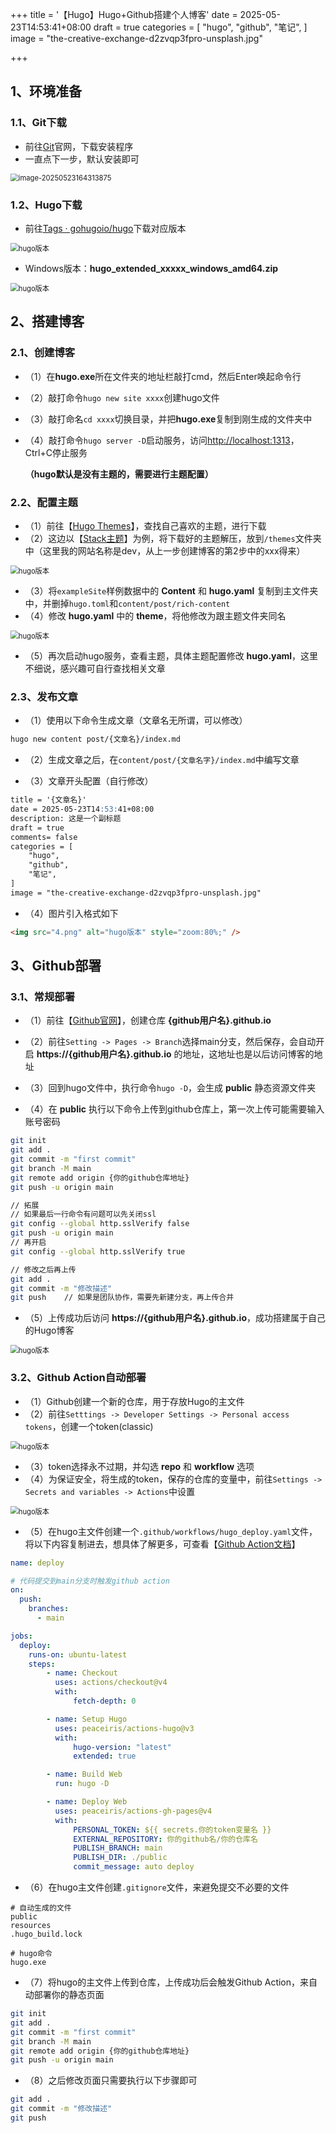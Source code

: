 +++
title = '【Hugo】Hugo+Github搭建个人博客'
date = 2025-05-23T14:53:41+08:00
draft = true
categories = [
    "hugo",
    "github",
    "笔记",
]
image = "the-creative-exchange-d2zvqp3fpro-unsplash.jpg"

+++

## 1、环境准备

### 1.1、Git下载

- 前往[Git](https://git-scm.com/)官网，下载安装程序
- 一直点下一步，默认安装即可

<img src="1.png" alt="image-20250523164313875" style="zoom:80%;" />

### 1.2、Hugo下载

- 前往[Tags · gohugoio/hugo](https://github.com/gohugoio/hugo/tags)下载对应版本

<img src="2.png" alt="hugo版本" style="zoom:80%;" />

- Windows版本：**hugo_extended_xxxxx_windows_amd64.zip**

<img src="3.png" alt="hugo版本" style="zoom:80%;" />

## 2、搭建博客

### 2.1、创建博客

- （1）在**hugo.exe**所在文件夹的地址栏敲打cmd，然后Enter唤起命令行

- （2）敲打命令`hugo new site xxxx`创建hugo文件

- （3）敲打命名`cd xxxx`切换目录，并把**hugo.exe**复制到刚生成的文件夹中

- （4）敲打命令`hugo server -D`启动服务，访问[http://localhost:1313](http://localhost:1313/)，Ctrl+C停止服务

   **（hugo默认是没有主题的，需要进行主题配置）**

### 2.2、配置主题

- （1）前往【[Hugo Themes](https://themes.gohugo.io/)】，查找自己喜欢的主题，进行下载
- （2）这边以【[Stack主题](https://github.com/CaiJimmy/hugo-theme-stack/tags)】为例，将下载好的主题解压，放到`/themes`文件夹中（这里我的网站名称是dev，从上一步创建博客的第2步中的xxx得来）

<img src="7.png" alt="hugo版本" style="zoom:80%;" />

- （3）将`exampleSite`样例数据中的 **Content** 和 **hugo.yaml** 复制到主文件夹中，并删掉`hugo.toml`和`content/post/rich-content`
- （4）修改 **hugo.yaml** 中的 **theme**，将他修改为跟主题文件夹同名

<img src="8.png" alt="hugo版本" style="zoom:80%;" />

- （5）再次启动hugo服务，查看主题，具体主题配置修改 **hugo.yaml**，这里不细说，感兴趣可自行查找相关文章

### 2.3、发布文章

- （1）使用以下命令生成文章（文章名无所谓，可以修改）

```bash
hugo new content post/{文章名}/index.md
```

- （2）生成文章之后，在`content/post/{文章名字}/index.md`中编写文章

- （3）文章开头配置（自行修改）

```markdown
title = '{文章名}'
date = 2025-05-23T14:53:41+08:00
description: 这是一个副标题
draft = true
comments= false
categories = [
    "hugo",
    "github",
    "笔记",
]
image = "the-creative-exchange-d2zvqp3fpro-unsplash.jpg"
```

- （4）图片引入格式如下

```markdown
<img src="4.png" alt="hugo版本" style="zoom:80%;" />
```

## 3、Github部署

### 3.1、常规部署

- （1）前往【[Github官网](https://github.com/)】，创建仓库 **{github用户名}.github.io**

- （2）前往`Setting -> Pages -> Branch`选择main分支，然后保存，会自动开启 **https://{github用户名}.github.io** 的地址，这地址也是以后访问博客的地址

- （3）回到hugo文件中，执行命令`hugo -D`，会生成 **public** 静态资源文件夹

- （4）在 **public** 执行以下命令上传到github仓库上，第一次上传可能需要输入账号密码

```bash
git init
git add .
git commit -m "first commit"
git branch -M main
git remote add origin {你的github仓库地址}
git push -u origin main

// 拓展
// 如果最后一行命令有问题可以先关闭ssl
git config --global http.sslVerify false
git push -u origin main
// 再开启
git config --global http.sslVerify true

// 修改之后再上传
git add .
git commit -m "修改描述"
git push    // 如果是团队协作，需要先新建分支，再上传合并
```

- （5）上传成功后访问 **https://{github用户名}.github.io**，成功搭建属于自己的Hugo博客

<img src="4.png" alt="hugo版本" style="zoom:80%;" />

### 3.2、Github Action自动部署

- （1）Github创建一个新的仓库，用于存放Hugo的主文件
- （2）前往`Setttings -> Developer Settings -> Personal access tokens`，创建一个token(classic)

<img src="5.png" alt="hugo版本" style="zoom:80%;" />

- （3）token选择永不过期，并勾选 **repo** 和 **workflow** 选项
- （4）为保证安全，将生成的token，保存的仓库的变量中，前往`Settings -> Secrets and variables -> Actions`中设置

<img src="6.png" alt="hugo版本" style="zoom:80%;" />

- （5）在hugo主文件创建一个`.github/workflows/hugo_deploy.yaml`文件，将以下内容复制进去，想具体了解更多，可查看【[Github Action文档](https://docs.github.com/zh/actions)】

```yaml
name: deploy

# 代码提交到main分支时触发github action
on:
  push:
    branches:
      - main

jobs:
  deploy:
    runs-on: ubuntu-latest
    steps:
        - name: Checkout
          uses: actions/checkout@v4
          with:
              fetch-depth: 0

        - name: Setup Hugo
          uses: peaceiris/actions-hugo@v3
          with:
              hugo-version: "latest"
              extended: true

        - name: Build Web
          run: hugo -D

        - name: Deploy Web
          uses: peaceiris/actions-gh-pages@v4
          with:
              PERSONAL_TOKEN: ${{ secrets.你的token变量名 }}
              EXTERNAL_REPOSITORY: 你的github名/你的仓库名
              PUBLISH_BRANCH: main
              PUBLISH_DIR: ./public
              commit_message: auto deploy
```

- （6）在hugo主文件创建`.gitignore`文件，来避免提交不必要的文件

```
# 自动生成的文件
public
resources
.hugo_build.lock

# hugo命令
hugo.exe
```

- （7）将hugo的主文件上传到仓库，上传成功后会触发Github Action，来自动部署你的静态页面

```bash
git init
git add .
git commit -m "first commit"
git branch -M main
git remote add origin {你的github仓库地址}
git push -u origin main
```

- （8）之后修改页面只需要执行以下步骤即可

```bash
git add .
git commit -m "修改描述"
git push
```

